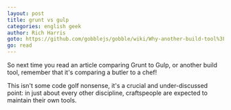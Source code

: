 ```yaml
---
layout: post
title: grunt vs gulp
categories: english geek
author: Rich Harris
goto: https://github.com/gobblejs/gobble/wiki/Why-another-build-tool%3F
go: read
---
```

So next time you read an article comparing Grunt to Gulp, or another build tool, remember that it's comparing a butler to a chef!<!-- more -->

This isn't some code golf nonsense, it's a crucial and under-discussed point: in just about every other discipline, craftspeople are expected to maintain their own tools.
